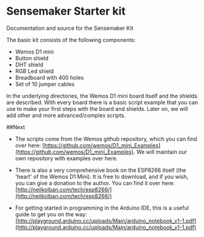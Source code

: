 # Sensemaker Starter kit
Documentation and source for the Sensemaker Kit

The basic kit consists of the following components:
- Wemos D1 mini
- Button shield
- DHT shield
- RGB Led shield
- Breadboard with 400 holes
- Set of 10 jumper cables

In the underlying directories, the Wemos D1 mini board itself and the shields are described. With every board there is a basic script example that you can use to make your first steps with the board and shields. Later on, we will add other and more advanced/complex scripts.

##Next
* The scripts come from the Wemos github repository, which you can find over here: [https://github.com/wemos/D1_mini_Examples](https://github.com/wemos/D1_mini_Examples). We will maintain our own repository with examples over here.

* There is also a very comprehensive book on the ESP8266 itself (the 'heart' of the Wemos D1 Mini). It is free to download, and if you wish, you can give a donation to the author. You can find it over here: [http://neilkolban.com/tech/esp8266/](http://neilkolban.com/tech/esp8266/)

* For getting started in programming in the Arduino IDE, this is a useful guide to get you on the way: [http://playground.arduino.cc/uploads/Main/arduino_notebook_v1-1.pdf](http://playground.arduino.cc/uploads/Main/arduino_notebook_v1-1.pdf)

